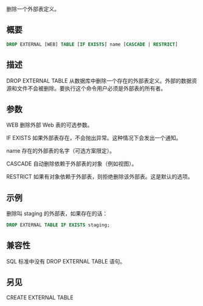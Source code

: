 删除一个外部表定义。

## 概要

```sql
DROP EXTERNAL [WEB] TABLE [IF EXISTS] name [CASCADE | RESTRICT]
```

## 描述

DROP EXTERNAL TABLE 从数据库中删除一个存在的外部表定义。外部的数据资源和文件不会被删除。要执行这个命令用户必须是外部表的所有者。

## 参数

WEB
删除外部 Web 表的可选参数。

IF EXISTS
如果外部表存在，不会抛出异常。这种情况下会发出一个通知。

name
存在的外部表的名字（可选方案限定）。

CASCADE
自动删除依赖于外部表的对象（例如视图）。

RESTRICT
如果有对象依赖于外部表，则拒绝删除该外部表。这是默认的选项。

## 示例
删除叫 staging 的外部表，如果存在的话：

```sql
DROP EXTERNAL TABLE IF EXISTS staging;
```

## 兼容性

SQL 标准中没有 DROP EXTERNAL TABLE 语句。

## 另见

CREATE EXTERNAL TABLE
